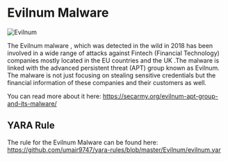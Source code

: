 # Evilnum Malware
![Evilnum](https://community.secarmy.org/wp-content/uploads/2020/03/evasivemalware.png)

The Evilnum malware , which was detected in the wild in 2018 has been involved in a wide range of attacks against Fintech (Financial Technology) companies mostly located in the EU countries and the UK .The malware is linked with the advanced persistent threat (APT) group known as Evilnum. The malware is not just focusing on stealing sensitive credentials but the financial information of these companies and their customers as well.

You can read more about it here: https://secarmy.org/evilnum-apt-group-and-its-malware/

## YARA Rule
The rule for the Evilnum Malware can be found here: https://github.com/umair9747/yara-rules/blob/master/Evilnum/evilnum.yar
